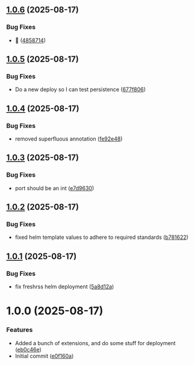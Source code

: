 ## [1.0.6](https://github.com/webgrip/freshrss-application/compare/1.0.5...1.0.6) (2025-08-17)


### Bug Fixes

* :bug: ([4858714](https://github.com/webgrip/freshrss-application/commit/48587145e398f9e32c8b4e48f25a9dad0a3e2524))

## [1.0.5](https://github.com/webgrip/freshrss-application/compare/1.0.4...1.0.5) (2025-08-17)


### Bug Fixes

* Do a new deploy so I can test persistence ([677f806](https://github.com/webgrip/freshrss-application/commit/677f80666e3c16179b6070ec8b6e42390d5cb874))

## [1.0.4](https://github.com/webgrip/freshrss-application/compare/1.0.3...1.0.4) (2025-08-17)


### Bug Fixes

* removed superfluous annotation ([fe92e48](https://github.com/webgrip/freshrss-application/commit/fe92e480f96941a7abf6dba94716f9f9842826f8))

## [1.0.3](https://github.com/webgrip/freshrss-application/compare/1.0.2...1.0.3) (2025-08-17)


### Bug Fixes

* port should be an int ([e7d9630](https://github.com/webgrip/freshrss-application/commit/e7d9630a915bc78dacfea3824859e92a450f38a1))

## [1.0.2](https://github.com/webgrip/freshrss-application/compare/1.0.1...1.0.2) (2025-08-17)


### Bug Fixes

* fixed helm template values to adhere to required standards ([b781622](https://github.com/webgrip/freshrss-application/commit/b7816222a91e8ba252daa2e30e746aabe79c6d2f))

## [1.0.1](https://github.com/webgrip/freshrss-application/compare/1.0.0...1.0.1) (2025-08-17)


### Bug Fixes

* fix freshrss helm deployment ([5a8d12a](https://github.com/webgrip/freshrss-application/commit/5a8d12abe05dda4ce5f9bae158e1659ae44684c3))

# 1.0.0 (2025-08-17)


### Features

* Added a bunch of extensions, and do some stuff for deployment ([eb0c46e](https://github.com/webgrip/freshrss-application/commit/eb0c46e787e20059b61a5fd4db7c36d24ba039a5))
* Initial commit ([e0f160a](https://github.com/webgrip/freshrss-application/commit/e0f160a439ff996ede6d672fe267dcb7615a4cdf))
